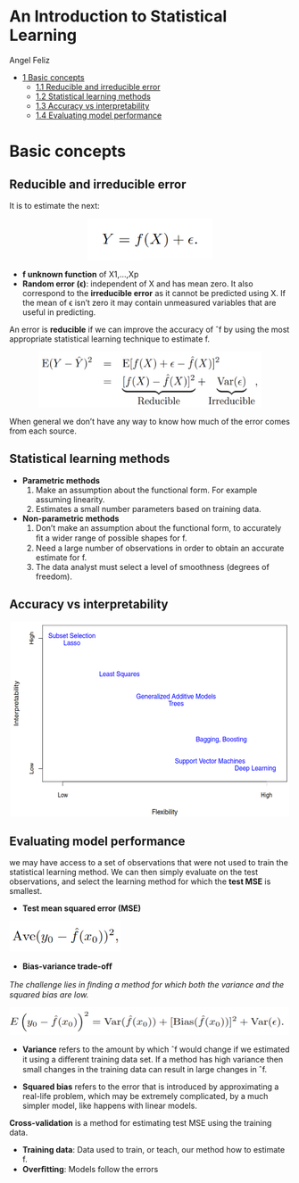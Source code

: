 An Introduction to Statistical Learning
================
Angel Feliz

- <a href="#basic-concepts" id="toc-basic-concepts"><span
  class="toc-section-number">1</span> Basic concepts</a>
  - <a href="#reducible-and-irreducible-error"
    id="toc-reducible-and-irreducible-error"><span
    class="toc-section-number">1.1</span> Reducible and irreducible
    error</a>
  - <a href="#statistical-learning-methods"
    id="toc-statistical-learning-methods"><span
    class="toc-section-number">1.2</span> Statistical learning methods</a>
  - <a href="#accuracy-vs-interpretability"
    id="toc-accuracy-vs-interpretability"><span
    class="toc-section-number">1.3</span> Accuracy vs interpretability</a>
  - <a href="#evaluating-model-performance"
    id="toc-evaluating-model-performance"><span
    class="toc-section-number">1.4</span> Evaluating model performance</a>

# Basic concepts

## Reducible and irreducible error

It is to estimate the next:

<center>
<img src="img/01-unknow-function.PNG" width="225" height="75" />
</center>

- **f unknown function** of X1,…,Xp
- **Random error (ϵ)**: independent of X and has mean zero. It also
  correspond to the **irreducible error** as it cannot be predicted
  using X. If the mean of ϵ isn’t zero it may contain unmeasured
  variables that are useful in predicting.

An error is **reducible** if we can improve the accuracy of ˆf by using
the most appropriate statistical learning technique to estimate f. 

<center>
<img src="img/02-average-squared-difference-between-predicted-and-actual-value.png" width="400" height="100"/>
</center>

When general we don’t have any way to know how much of the error comes
from each source.

## Statistical learning methods

- **Parametric methods**
  1.  Make an assumption about the functional form. For example assuming
      linearity.
  2.  Estimates a small number parameters based on training data.
- **Non-parametric methods**
  1.  Don’t make an assumption about the functional form, to accurately
      ﬁt a wider range of possible shapes for f.
  2.  Need a large number of observations in order to obtain an accurate
      estimate for f.
  3.  The data analyst must select a level of smoothness (degrees of
      freedom).

## Accuracy vs interpretability

<center>
<img src="img/03-accuracy-vs-interpretability.png" width="500" height="350"/>
</center>

## Evaluating model performance

we may have access to a set of observations that were not used to train
the statistical learning method. We can then simply evaluate on the test
observations, and select the learning method for which the **test MSE**
is smallest.

- **Test mean squared error (MSE)**

<img src="img/05-test-mse.png" width="200" height="55" />

- **Bias-variance trade-oﬀ**

*The challenge lies in ﬁnding a method for which both the variance and
the squared bias are low.*

<img src="img/06-expected-test-MSE.png" width="500" height="50" />

- **Variance** refers to the amount by which ˆf would change if we
  estimated it using a diﬀerent training data set. If a method has high
  variance then small changes in the training data can result in large
  changes in ˆf.

- **Squared bias** refers to the error that is introduced by
  approximating a real-life problem, which may be extremely complicated,
  by a much simpler model, like happens with linear models.

**Cross-validation** is a method for estimating test MSE using the
training data.

- **Training data**: Data used to train, or teach, our method how to
  estimate f. 
- **Overﬁtting**: Models follow the errors
